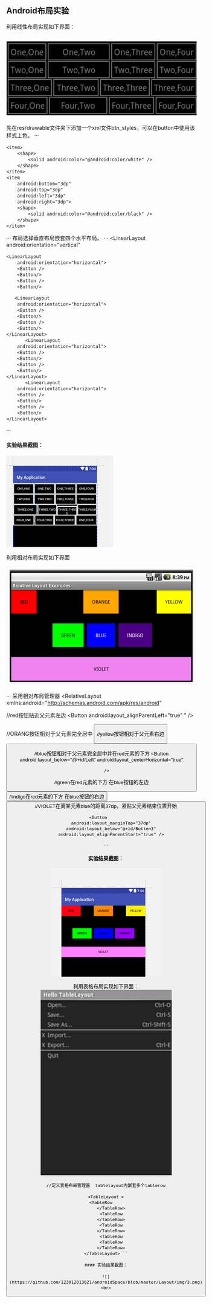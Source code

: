 ## Android布局实验



利用线性布局实现如下界面：

![](https://github.com/123012013021/androidSpace/blob/master/Layout/img/4.png)<br>
------------------------------------------
先在res/drawable文件夹下添加一个xml文件btn_styles，可以在button中使用该样式上色。
···<?xml version="1.0" encoding="UTF-8"?>
<layer-list xmlns:android="http://schemas.android.com/apk/res/android">

    <item>
        <shape>
            <solid android:color="@android:color/white" />
        </shape>
    </item>
    <item
        android:bottom="3dp"
        android:top="3dp"
        android:left="3dp"
        android:right="3dp">
        <shape>
            <solid android:color="@android:color/black" />
        </shape>
    </item>

</layer-list>···
布局选择垂直布局嵌套四个水平布局。
···<?xml version="1.0" encoding="utf-8"?>
<LinearLayout
    android:orientation="vertical"
   >
    <LinearLayout
        android:orientation="horizontal">
        <Button />
        <Button/>
        <Button />
        <Button/>
 </LinearLayout>

       <LinearLayout
        android:orientation="horizontal">
        <Button />
        <Button/>
        <Button />
        <Button/>
    </LinearLayout>
           <LinearLayout
        android:orientation="horizontal">
        <Button />
        <Button/>
        <Button />
        <Button/>
    </LinearLayout>
           <LinearLayout
        android:orientation="horizontal">
        <Button />
        <Button/>
        <Button />
        <Button/>
    </LinearLayout>
</LinearLayout>
···
  

  

#### 实验结果截图：

![](https://github.com/123012013021/androidSpace/blob/master/Layout/img/1.png)<br>
  
  
利用相对布局实现如下界面

![](https://github.com/123012013021/androidSpace/blob/master/Layout/img/5.png)<br>

···
采用相对布局管理器
<RelativeLayout xmlns:android="http://schemas.android.com/apk/res/android"
> 
//red按钮贴近父元素左边
    <Button
        android:layout_alignParentLeft="true"
      " />
      
//ORANG按钮相对于父元素完全居中
    <Button
        android:layout_centerHorizontal="true"
      />

//yellow按钮相对于父元素右边
    <Button
        android:layout_alignParentRight="true"
      />


//blue按钮相对于父元素完全居中并在red元素的下方
    <Button
        android:layout_below="@+id/Left"
        android:layout_centerHorizontal="true"
     
        />
//green在red元素的下方 在blue按钮的左边
    <Button
        android:layout_below="@+id/Left"
        android:layout_toLeftOf="@+id/Butten3"
        android:layout_toStartOf="@+id/Butten3"
        />
//indigo在red元素的下方 在blue按钮的右边
    <Button
        android:layout_below="@+id/Left"
        android:layout_toEndOf="@+id/Butten3"
        android:layout_toRightOf="@+id/Butten3"
    />
//VIOLET在离某元素blue的距离37dp，紧贴父元素结束位置开始
 
    <Button      
        android:layout_marginTop="37dp"
        android:layout_below="@+id/Butten3"
        android:layout_alignParentStart="true" />
</RelativeLayout>

···
#### 实验结果截图：

![](https://github.com/123012013021/androidSpace/blob/master/Layout/img/2.png)<br>

    

利用表格布局实现如下界面：
![](https://github.com/123012013021/androidSpace/blob/master/Layout/img/6.png)<br>
```
//定义表格布局管理器  tablelayout内嵌套多个tablerow

<TableLayout >
    <TableRow        
    </TableRow>
    <TableRow
    </TableRow>
    <TableRow
    </TableRow>
    <TableRow
    <TableRow
    </TableRow>
</TableLayout>```

#### 实验结果截图：

![](https://github.com/123012013021/androidSpace/blob/master/Layout/img/3.png)<br>
